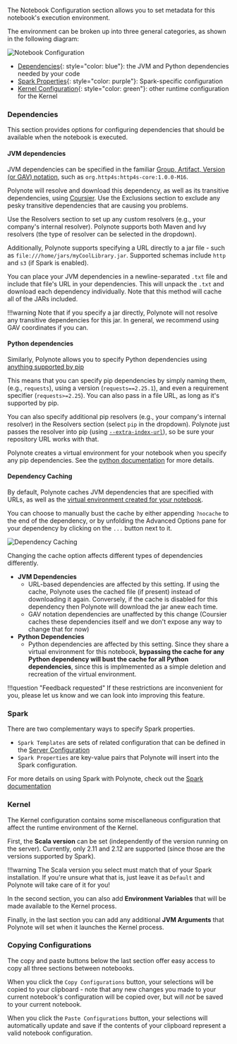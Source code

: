 The Notebook Configuration section allows you to set metadata for this notebook's execution environment. 

The environment can be broken up into three general categories, as shown in the following diagram: 

![Notebook Configuration](images/notebook-configuration.png)

- [Dependencies](#dependencies){: style="color: blue"}: the JVM and Python dependencies needed by your code
- [Spark Properties](#Spark){: style="color: purple"}: Spark-specific configuration
- [Kernel Configuration](#kernel){: style="color: green"}: other runtime configuration for the Kernel

### Dependencies

This section provides options for configuring dependencies that should be available when the notebook is executed.

#### JVM dependencies

JVM dependencies can be specified in the familiar 
[Group, Artifact, Version (or GAV) notation](https://maven.apache.org/guides/mini/guide-naming-conventions.html), such
as `org.http4s:http4s-core:1.0.0-M16`. 

Polynote will resolve and download this dependency, as well as its transitive dependencies, using 
[Coursier](https://get-coursier.io/). Use the Exclusions section to exclude any pesky transitive dependencies that are
causing you problems.

Use the Resolvers section to set up any custom resolvers (e.g., your company's internal resolver). Polynote supports 
both Maven and Ivy resolvers (the type of resolver can be selected in the dropdown).

Additionally, Polynote supports specifying a URL directly to a jar file - such as `file:///home/jars/myCoolLibrary.jar`. 
Supported schemas include `http` and `s3` (if Spark is enabled). 

You can place your JVM dependencies in a newline-separated `.txt` file and include that file's URL in your dependencies.
This will unpack the `.txt` and download each dependency individually. Note that this method will cache all of the JARs included. 

!!!warning
    Note that if you specify a jar directly, Polynote will not resolve any transitive dependencies for this jar. In 
    general, we recommend using GAV coordinates if you can.

#### Python dependencies

Similarly, Polynote allows you to specify Python dependencies using [anything supported by pip](https://pip.pypa.io/en/stable/user_guide/#installing-packages)

This means that you can specify pip dependencies by simply naming them, (e.g., `requests`), using a version 
(`requests==2.25.1`), and even a requirement specifier (`requests>=2.25`). You can also pass in a file URL, as long as
it's supported by pip. 

You can also specify additional pip resolvers (e.g., your company's internal resolver) in the Resolvers section (select
`pip` in the dropdown). Polynote just passes the resolver into pip (using 
[`--extra-index-url`](https://pip.pypa.io/en/stable/reference/pip_install/#install-extra-index-url)), so be sure your
repository URL works with that. 

Polynote creates a virtual environment for your notebook when you specify any pip dependencies. See the [python 
documentation](python.md#python-dependencies) for more details. 

#### Dependency Caching

By default, Polynote caches JVM dependencies that are specified with URLs, as well as the [virtual environment created
for your notebook](python.md#python-dependencies). 

You can choose to manually bust the cache by either appending `?nocache` to the end of the dependency, or by 
unfolding the Advanced Options pane for your dependency by clicking on the `...` button next to it. 

![Dependency Caching](images/notebook-configuration-cache.png)

Changing the cache option affects different types of dependencies differently. 

- **JVM Dependencies**
    - URL-based dependencies are affected by this setting. If using the cache, Polynote uses the cached file (if 
      present) instead of downloading it again. Conversely, if the cache is disabled for this dependency then Polynote 
      will download the jar anew each time.
    - GAV notation dependencies are unaffected by this change (Coursier caches these dependencies itself and we don't
      expose any way to change that for now)
- **Python Dependencies**
    - Python dependencies are affected by this setting. Since they share a virtual environment for this notebook, 
      **bypassing the cache for any Python dependency will bust the cache for all Python dependencies**, since this is 
      implmemented as a simple deletion and recreation of the virtual environment. 
      
!!!question "Feedback requested"
    If these restrictions are inconvenient for you, please let us know and we can look into improving this feature. 

### Spark

There are two complementary ways to specify Spark properties. 

- `Spark Templates` are sets of related configuration that can be defined in the [Server Configuration](server-configuration.md#spark)
- `Spark Properties` are key-value pairs that Polynote will insert into the Spark configuration. 

For more details on using Spark with Polynote, check out the [Spark documentation](spark.md)

### Kernel

The Kernel configuration contains some miscellaneous configuration that affect the runtime environment of the Kernel. 

First, the **Scala version** can be set (independently of the version running on the server). Currently, only 2.11 and
2.12 are supported (since those are the versions supported by Spark). 

!!!warning
    The Scala version you select must match that of your Spark installation. If you're unsure what that is, just leave 
    it as `Default` and Polynote will take care of it for you!

In the second section, you can also add **Environment Variables** that will be made available to the Kernel process. 

Finally, in the last section you can add any additional **JVM Arguments** that Polynote will set when it launches the 
Kernel process. 

### Copying Configurations 

The copy and paste buttons below the last section offer easy access to copy all three sections between notebooks. 

When you click the `Copy Configurations` button, your selections will be copied to your clipboard - note that any new changes
you made to your current notebook's configuration will be copied over, but will _not_ be saved to your current notebook.  

When you click the `Paste Configurations` button, your selections will automatically update and save if the 
contents of your clipboard represent a valid notebook configuration. 